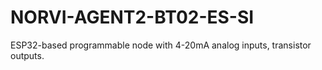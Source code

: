 # NORVI-AGENT2-BT02-ES-SI
ESP32-based programmable node with 4-20mA analog inputs, transistor outputs.
